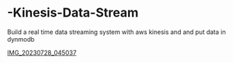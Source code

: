 # -Kinesis-Data-Stream 
 Build a real time data streaming system with aws kinesis and and put data in dynmodb 
 
[IMG_20230728_045037](https://github.com/DOAAMOHAME/-Kinesis-Data-Stream/assets/75979372/7338cab7-216e-48a2-a105-b08837c4061c)

 
